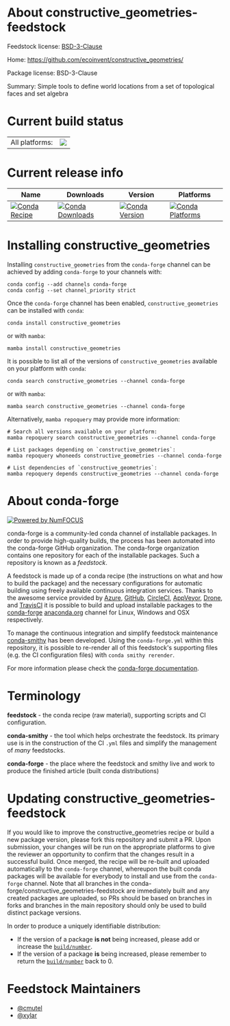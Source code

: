About constructive_geometries-feedstock
=======================================

Feedstock license: [BSD-3-Clause](https://github.com/conda-forge/constructive_geometries-feedstock/blob/main/LICENSE.txt)

Home: https://github.com/ecoinvent/constructive_geometries/

Package license: BSD-3-Clause

Summary: Simple tools to define world locations from a set of topological faces and set algebra

Current build status
====================


<table><tr><td>All platforms:</td>
    <td>
      <a href="https://dev.azure.com/conda-forge/feedstock-builds/_build/latest?definitionId=16966&branchName=main">
        <img src="https://dev.azure.com/conda-forge/feedstock-builds/_apis/build/status/constructive_geometries-feedstock?branchName=main">
      </a>
    </td>
  </tr>
</table>

Current release info
====================

| Name | Downloads | Version | Platforms |
| --- | --- | --- | --- |
| [![Conda Recipe](https://img.shields.io/badge/recipe-constructive_geometries-green.svg)](https://anaconda.org/conda-forge/constructive_geometries) | [![Conda Downloads](https://img.shields.io/conda/dn/conda-forge/constructive_geometries.svg)](https://anaconda.org/conda-forge/constructive_geometries) | [![Conda Version](https://img.shields.io/conda/vn/conda-forge/constructive_geometries.svg)](https://anaconda.org/conda-forge/constructive_geometries) | [![Conda Platforms](https://img.shields.io/conda/pn/conda-forge/constructive_geometries.svg)](https://anaconda.org/conda-forge/constructive_geometries) |

Installing constructive_geometries
==================================

Installing `constructive_geometries` from the `conda-forge` channel can be achieved by adding `conda-forge` to your channels with:

```
conda config --add channels conda-forge
conda config --set channel_priority strict
```

Once the `conda-forge` channel has been enabled, `constructive_geometries` can be installed with `conda`:

```
conda install constructive_geometries
```

or with `mamba`:

```
mamba install constructive_geometries
```

It is possible to list all of the versions of `constructive_geometries` available on your platform with `conda`:

```
conda search constructive_geometries --channel conda-forge
```

or with `mamba`:

```
mamba search constructive_geometries --channel conda-forge
```

Alternatively, `mamba repoquery` may provide more information:

```
# Search all versions available on your platform:
mamba repoquery search constructive_geometries --channel conda-forge

# List packages depending on `constructive_geometries`:
mamba repoquery whoneeds constructive_geometries --channel conda-forge

# List dependencies of `constructive_geometries`:
mamba repoquery depends constructive_geometries --channel conda-forge
```


About conda-forge
=================

[![Powered by
NumFOCUS](https://img.shields.io/badge/powered%20by-NumFOCUS-orange.svg?style=flat&colorA=E1523D&colorB=007D8A)](https://numfocus.org)

conda-forge is a community-led conda channel of installable packages.
In order to provide high-quality builds, the process has been automated into the
conda-forge GitHub organization. The conda-forge organization contains one repository
for each of the installable packages. Such a repository is known as a *feedstock*.

A feedstock is made up of a conda recipe (the instructions on what and how to build
the package) and the necessary configurations for automatic building using freely
available continuous integration services. Thanks to the awesome service provided by
[Azure](https://azure.microsoft.com/en-us/services/devops/), [GitHub](https://github.com/),
[CircleCI](https://circleci.com/), [AppVeyor](https://www.appveyor.com/),
[Drone](https://cloud.drone.io/welcome), and [TravisCI](https://travis-ci.com/)
it is possible to build and upload installable packages to the
[conda-forge](https://anaconda.org/conda-forge) [anaconda.org](https://anaconda.org/)
channel for Linux, Windows and OSX respectively.

To manage the continuous integration and simplify feedstock maintenance
[conda-smithy](https://github.com/conda-forge/conda-smithy) has been developed.
Using the ``conda-forge.yml`` within this repository, it is possible to re-render all of
this feedstock's supporting files (e.g. the CI configuration files) with ``conda smithy rerender``.

For more information please check the [conda-forge documentation](https://conda-forge.org/docs/).

Terminology
===========

**feedstock** - the conda recipe (raw material), supporting scripts and CI configuration.

**conda-smithy** - the tool which helps orchestrate the feedstock.
                   Its primary use is in the construction of the CI ``.yml`` files
                   and simplify the management of *many* feedstocks.

**conda-forge** - the place where the feedstock and smithy live and work to
                  produce the finished article (built conda distributions)


Updating constructive_geometries-feedstock
==========================================

If you would like to improve the constructive_geometries recipe or build a new
package version, please fork this repository and submit a PR. Upon submission,
your changes will be run on the appropriate platforms to give the reviewer an
opportunity to confirm that the changes result in a successful build. Once
merged, the recipe will be re-built and uploaded automatically to the
`conda-forge` channel, whereupon the built conda packages will be available for
everybody to install and use from the `conda-forge` channel.
Note that all branches in the conda-forge/constructive_geometries-feedstock are
immediately built and any created packages are uploaded, so PRs should be based
on branches in forks and branches in the main repository should only be used to
build distinct package versions.

In order to produce a uniquely identifiable distribution:
 * If the version of a package **is not** being increased, please add or increase
   the [``build/number``](https://docs.conda.io/projects/conda-build/en/latest/resources/define-metadata.html#build-number-and-string).
 * If the version of a package **is** being increased, please remember to return
   the [``build/number``](https://docs.conda.io/projects/conda-build/en/latest/resources/define-metadata.html#build-number-and-string)
   back to 0.

Feedstock Maintainers
=====================

* [@cmutel](https://github.com/cmutel/)
* [@xylar](https://github.com/xylar/)

